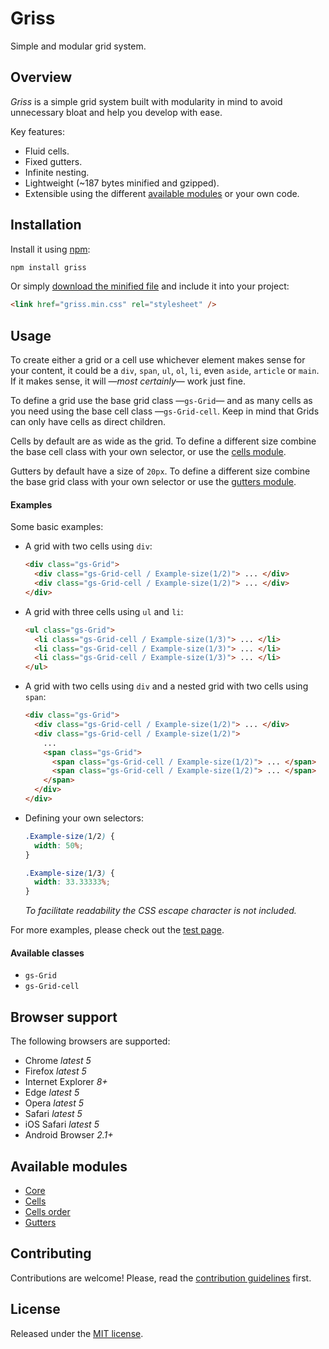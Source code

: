 # Griss

Simple and modular grid system.

## Overview

*Griss* is a simple grid system built with modularity in mind to avoid
unnecessary bloat and help you develop with ease.

Key features:

- Fluid cells.
- Fixed gutters.
- Infinite nesting.
- Lightweight (~187 bytes minified and gzipped).
- Extensible using the different [available modules](#available-modules) or
  your own code.

## Installation

Install it using [npm](https://npmjs.com):

```sh
npm install griss
```

Or simply [download the minified file](dist/griss.min.css) and include it into
your project:

```html
<link href="griss.min.css" rel="stylesheet" />
```

## Usage

To create either a grid or a cell use whichever element makes sense for your
content, it could be a `div`, `span`, `ul`, `ol`, `li`, even `aside`, `article`
or `main`. If it makes sense, it will —*most certainly*— work just fine.

To define a grid use the base grid class —`gs-Grid`— and as many cells as you
need using the base cell class —`gs-Grid-cell`. Keep in mind that Grids can
only have cells as direct children.

Cells by default are as wide as the grid. To define a different size combine
the base cell class with your own selector, or use the
[cells module](https://github.com/battaglr/griss-cells).

Gutters by default have a size of `20px`. To define a different size combine
the base grid class with your own selector or use the
[gutters module](https://github.com/battaglr/griss-gutters).

#### Examples

Some basic examples:

- A grid with two cells using `div`:

  ```html
  <div class="gs-Grid">
    <div class="gs-Grid-cell / Example-size(1/2)"> ... </div>
    <div class="gs-Grid-cell / Example-size(1/2)"> ... </div>
  </div>
  ```

- A grid with three cells using `ul` and `li`:

  ```html
  <ul class="gs-Grid">
    <li class="gs-Grid-cell / Example-size(1/3)"> ... </li>
    <li class="gs-Grid-cell / Example-size(1/3)"> ... </li>
    <li class="gs-Grid-cell / Example-size(1/3)"> ... </li>
  </ul>
  ```

- A grid with two cells using `div` and a nested grid with two cells
  using `span`:

  ```html
  <div class="gs-Grid">
    <div class="gs-Grid-cell / Example-size(1/2)"> ... </div>
    <div class="gs-Grid-cell / Example-size(1/2)">
      ...
      <span class="gs-Grid">
        <span class="gs-Grid-cell / Example-size(1/2)"> ... </span>
        <span class="gs-Grid-cell / Example-size(1/2)"> ... </span>
      </span>
    </div>
  </div>
  ```

- Defining your own selectors:

  ```css
  .Example-size(1/2) {
    width: 50%;
  }

  .Example-size(1/3) {
    width: 33.33333%;
  }
  ```

  *To facilitate readability the CSS escape character is not included.*

For more examples, please check out the
[test page](https://battaglr.github.io/griss/test/test.html).

#### Available classes

- `gs-Grid`
- `gs-Grid-cell`

## Browser support

The following browsers are supported:

- Chrome *latest 5*
- Firefox *latest 5*
- Internet Explorer *8+*
- Edge *latest 5*
- Opera *latest 5*
- Safari *latest 5*
- iOS Safari *latest 5*
- Android Browser *2.1+*

## Available modules

- [Core](https://github.com/battaglr/griss)
- [Cells](https://github.com/battaglr/griss-cells)
- [Cells order](https://github.com/battaglr/griss-cells-order)
- [Gutters](https://github.com/battaglr/griss-gutters)

## Contributing

Contributions are welcome! Please, read the
[contribution guidelines](contributing.md) first.

## License

Released under the [MIT license](license.txt).
